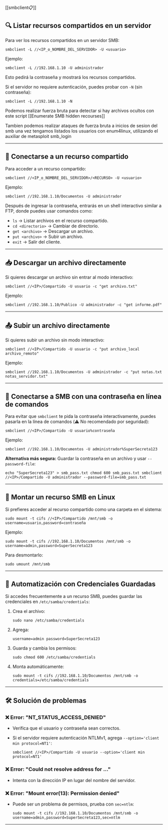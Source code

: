 [[smbclient📋]]
## 🔍 **Listar recursos compartidos en un servidor**

Para ver los recursos compartidos en un servidor SMB:

`smbclient -L //<IP_o_NOMBRE_DEL_SERVIDOR> -U <usuario>`

Ejemplo:

`smbclient -L //192.168.1.10 -U administrador`

Esto pedirá la contraseña y mostrará los recursos compartidos.

Si el servidor no requiere autenticación, puedes probar con `-N` (sin contraseña):

`smbclient -L //192.168.1.10 -N`

Podemos realizar fuerza bruta para detectar si hay archivos ocultos con este script
[[Enumerate SMB hidden recourses]]

Tambien podemos realizar ataques de fuerza bruta a inicios de sesion del smb una vez tengamos listados los usuarios con enum4linux, utilizando el auxiliar de metasploit smb_login

---

## 📂 **Conectarse a un recurso compartido**

Para acceder a un recurso compartido:

`smbclient //<IP_o_NOMBRE_DEL_SERVIDOR>/<RECURSO> -U <usuario>`

Ejemplo:

`smbclient //192.168.1.10/Documentos -U administrador`

Después de ingresar la contraseña, entrarás en un shell interactivo similar a FTP, donde puedes usar comandos como:

- `ls` → Listar archivos en el recurso compartido.
- `cd <directorio>` → Cambiar de directorio.
- `get <archivo>` → Descargar un archivo.
- `put <archivo>` → Subir un archivo.
- `exit` → Salir del cliente.

---

## 📥 **Descargar un archivo directamente**

Si quieres descargar un archivo sin entrar al modo interactivo:

`smbclient //<IP>/Compartido -U usuario -c "get archivo.txt"`

Ejemplo:

`smbclient //192.168.1.10/Publico -U administrador -c "get informe.pdf"`

---

## 📤 **Subir un archivo directamente**

Si quieres subir un archivo sin modo interactivo:

`smbclient //<IP>/Compartido -U usuario -c "put archivo_local archivo_remoto"`

Ejemplo:

`smbclient //192.168.1.10/Documentos -U administrador -c "put notas.txt notas_servidor.txt"`

---

## 🔑 **Conectarse a SMB con una contraseña en línea de comandos**

Para evitar que `smbclient` te pida la contraseña interactivamente, puedes pasarla en la línea de comandos (⚠️ No recomendado por seguridad):

`smbclient //<IP>/Compartido -U usuario%contraseña`

Ejemplo:

`smbclient //192.168.1.10/Documentos -U administrador%SuperSecreta123`

**Alternativa más segura:** Guardar la contraseña en un archivo y usar `--password-file`:

`echo "SuperSecreta123" > smb_pass.txt chmod 600 smb_pass.txt smbclient //<IP>/Compartido -U administrador --password-file=smb_pass.txt`

---

## 🏴 **Montar un recurso SMB en Linux**

Si prefieres acceder al recurso compartido como una carpeta en el sistema:

`sudo mount -t cifs //<IP>/Compartido /mnt/smb -o username=usuario,password=contraseña`

Ejemplo:

`sudo mount -t cifs //192.168.1.10/Documentos /mnt/smb -o username=admin,password=SuperSecreta123`

Para desmontarlo:

`sudo umount /mnt/smb`

---

## 🔄 **Automatización con Credenciales Guardadas**

Si accedes frecuentemente a un recurso SMB, puedes guardar las credenciales en `/etc/samba/credentials`:

1. Crea el archivo:
    
    `sudo nano /etc/samba/credentials`
    
2. Agrega:
    
    `username=admin password=SuperSecreta123`
    
3. Guarda y cambia los permisos:
    
    `sudo chmod 600 /etc/samba/credentials`
    
4. Monta automáticamente:
    
    `sudo mount -t cifs //192.168.1.10/Documentos /mnt/smb -o credentials=/etc/samba/credentials`
    

---

## 🛠 **Solución de problemas**

### ❌ **Error: "NT_STATUS_ACCESS_DENIED"**

- Verifica que el usuario y contraseña sean correctos.
- Si el servidor requiere autenticación NTLMv1, agrega `--option='client min protocol=NT1'`:
    
    `smbclient //<IP>/Compartido -U usuario --option='client min protocol=NT1'`
    

### ❌ **Error: "Could not resolve address for ..."**

- Intenta con la dirección IP en lugar del nombre del servidor.

### ❌ **Error: "Mount error(13): Permission denied"**

- Puede ser un problema de permisos, prueba con `sec=ntlm`:
    
    `sudo mount -t cifs //192.168.1.10/Documentos /mnt/smb -o username=admin,password=SuperSecreta123,sec=ntlm`
    

---
